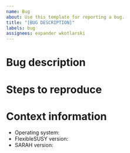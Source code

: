 ```yaml
---
name: Bug
about: Use this template for reporting a bug.
title: "[BUG DESCRIPTION]"
labels: bug
assignees: expander wkotlarski
---
```

# Bug description

# Steps to reproduce

# Context information
* Operating system:
* FlexibleSUSY version:
* SARAH version:
